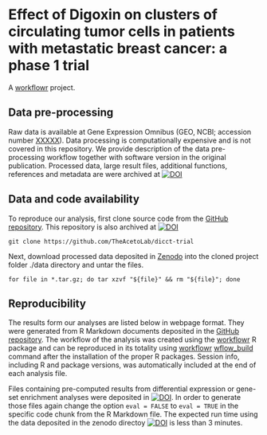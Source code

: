 # Effect of Digoxin on clusters of circulating tumor cells in patients with metastatic breast cancer: a phase 1 trial

A [workflowr][] project.

[workflowr]: https://github.com/workflowr/workflowr



## Data pre-processing

Raw data is available at Gene Expression Omnibus (GEO, NCBI; accession number [XXXXX](https://www.ncbi.nlm.nih.gov/geo/query/acc.cgi?acc=GSE180097)). Data processing is computationally expensive and is not covered in this repository. We provide description of the data pre-processing workflow together with software version in the original publication. Processed data, large result files, additional functions, references and metadata are were archived at [![DOI](https://zenodo.org/badge/DOI/10.5281/zenodo.1021505.svg)](https://doi.org/10.5281/zenodo.1021505)


##  Data and code availability

To reproduce our analysis, first clone source code from the [GitHub repository](https://github.com/TheAcetoLab/dicct-trial). This repository is also archived at [![DOI](https://zenodo.org/badge/DOI/XXX/XXXX.svg)](https://doi.org/XXXX/XXXX)

    git clone https://github.com/TheAcetoLab/dicct-trial

Next, download processed data deposited in [Zenodo](https://doi.org/10.5281/zenodo.1021505) into the cloned project folder ./data directory and untar the files.

    for file in *.tar.gz; do tar xzvf "${file}" && rm "${file}"; done
    
## Reproducibility

The results form our analyses are listed below in webpage format. They were generated from R Markdown documents deposited in the [GitHub repository](https://github.com/TheAcetoLab/dicct-trial). The workflow of the analysis was created using the [workflowr](https://cran.r-project.org/web/packages/workflowr/index.html) R package and can be reproduced in its totality using [workflowr](https://cran.r-project.org/web/packages/workflowr/index.html) [wflow_build](https://jdblischak.github.io/workflowrBeta/reference/wflow_build.html) command after the installation of the proper R packages. Session info, including R and package versions, was automatically included at the end of each analysis file. 

Files containing pre-computed results from differential expression or gene-set enrichment analyses were deposited in [![DOI](https://zenodo.org/badge/DOI/10.5281/zenodo.10215050.svg)](https://doi.org/10.5281/zenodo.10215050). In order to generate those files again change the option `eval = FALSE` to `eval = TRUE` in the specific code chunk from the R Markdown file. The expected run time using the data deposited in the zenodo directoy  [![DOI](https://zenodo.org/badge/DOI/10.5281/zenodo.10215050.svg)](https://doi.org/10.5281/zenodo.10215050) is less than 3 minutes. 

